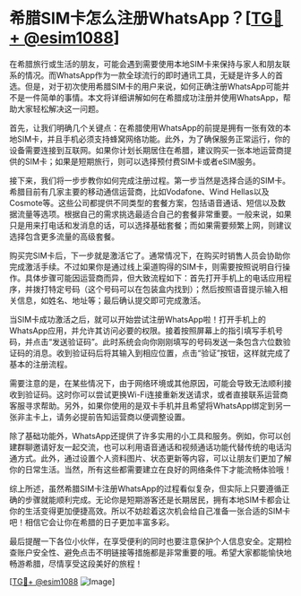 # 希腊SIM卡怎么注册WhatsApp？[[TG💪+ @esim1088](https://t.me/s/esim1088)]

在希腊旅行或生活的朋友，可能会遇到需要使用本地SIM卡来保持与家人和朋友联系的情况。而WhatsApp作为一款全球流行的即时通讯工具，无疑是许多人的首选。但是，对于初次使用希腊SIM卡的用户来说，如何正确注册WhatsApp可能并不是一件简单的事情。本文将详细讲解如何在希腊成功注册并使用WhatsApp，帮助大家轻松解决这一问题。

首先，让我们明确几个关键点：在希腊使用WhatsApp的前提是拥有一张有效的本地SIM卡，并且手机必须支持蜂窝网络功能。此外，为了确保服务正常运行，你的设备需要连接到互联网。如果你计划长期居住在希腊，建议购买一张本地运营商提供的SIM卡；如果是短期旅行，则可以选择预付费SIM卡或者eSIM服务。

接下来，我们将一步步教你如何完成注册过程。第一步当然是选择合适的SIM卡。希腊目前有几家主要的移动通信运营商，比如Vodafone、Wind Hellas以及Cosmote等。这些公司都提供不同类型的套餐方案，包括语音通话、短信以及数据流量等选项。根据自己的需求挑选最适合自己的套餐非常重要。一般来说，如果只是用来打电话和发消息的话，可以选择基础套餐；而如果需要频繁上网，则建议选择包含更多流量的高级套餐。

购买完SIM卡后，下一步就是激活它了。通常情况下，在购买时销售人员会协助你完成激活手续。不过如果你是通过线上渠道购得的SIM卡，则需要按照说明自行操作。具体步骤可能因运营商而异，但大致流程如下：首先打开手机上的电话应用程序，并拨打特定号码（这个号码可以在包装盒内找到）；然后按照语音提示输入相关信息，如姓名、地址等；最后确认提交即可完成激活。

当SIM卡成功激活之后，就可以开始尝试注册WhatsApp啦！打开手机上的WhatsApp应用，并允许其访问必要的权限。接着按照屏幕上的指引填写手机号码，并点击“发送验证码”。此时系统会向你刚刚填写的号码发送一条包含六位数验证码的消息。收到验证码后将其输入到相应位置，点击“验证”按钮，这样就完成了基本的注册流程。

需要注意的是，在某些情况下，由于网络环境或其他原因，可能会导致无法顺利接收到验证码。这时你可以尝试更换Wi-Fi连接重新发送请求，或者直接联系运营商客服寻求帮助。另外，如果你使用的是双卡手机并且希望将WhatsApp绑定到另一张非主卡上，请务必提前告知运营商以便调整设置。

除了基础功能外，WhatsApp还提供了许多实用的小工具和服务。例如，你可以创建群聊邀请好友一起交流，也可以利用语音通话和视频通话功能代替传统的电话沟通方式。此外，通过设置个人资料图片、状态更新等内容，可以让朋友们更加了解你的日常生活。当然，所有这些都需要建立在良好的网络条件下才能流畅体验哦！

综上所述，虽然希腊SIM卡注册WhatsApp的过程看似复杂，但实际上只要遵循正确的步骤就能顺利完成。无论你是短期游客还是长期居民，拥有本地SIM卡都会让你的生活变得更加便捷高效。所以不妨趁着这次机会给自己准备一张合适的SIM卡吧！相信它会让你在希腊的日子更加丰富多彩。

最后提醒一下各位小伙伴，在享受便利的同时也要注意保护个人信息安全。定期检查账户安全性、避免点击不明链接等措施都是非常重要的哦。希望大家都能愉快地畅游希腊，尽情享受这段美好的旅程！

[[TG💪+ @esim1088](https://t.me/s/esim1088) ![Image](https://i.postimg.cc/4NQfJmqS/Snipaste-2025-05-13-00-14-12.png)]